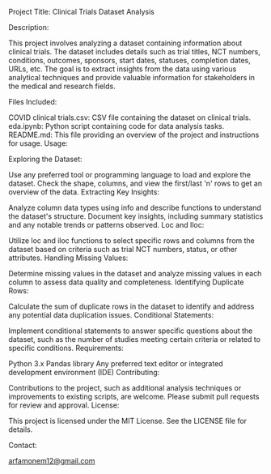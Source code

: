 Project Title: Clinical Trials Dataset Analysis

Description:

This project involves analyzing a dataset containing information about clinical trials. The dataset includes details such as trial titles, NCT numbers, conditions, outcomes, sponsors, start dates, statuses, completion dates, URLs, etc. The goal is to extract insights from the data using various analytical techniques and provide valuable information for stakeholders in the medical and research fields.

Files Included:

COVID clinical trials.csv: CSV file containing the dataset on clinical trials.
eda.ipynb: Python script containing code for data analysis tasks.
README.md: This file providing an overview of the project and instructions for usage.
Usage:

Exploring the Dataset:

Use any preferred tool or programming language to load and explore the dataset.
Check the shape, columns, and view the first/last 'n' rows to get an overview of the data.
Extracting Key Insights:

Analyze column data types using info and describe functions to understand the dataset's structure.
Document key insights, including summary statistics and any notable trends or patterns observed.
Loc and Iloc:

Utilize loc and iloc functions to select specific rows and columns from the dataset based on criteria such as trial NCT numbers, status, or other attributes.
Handling Missing Values:

Determine missing values in the dataset and analyze missing values in each column to assess data quality and completeness.
Identifying Duplicate Rows:

Calculate the sum of duplicate rows in the dataset to identify and address any potential data duplication issues.
Conditional Statements:

Implement conditional statements to answer specific questions about the dataset, such as the number of studies meeting certain criteria or related to specific conditions.
Requirements:

Python 3.x
Pandas library
Any preferred text editor or integrated development environment (IDE)
Contributing:

Contributions to the project, such as additional analysis techniques or improvements to existing scripts, are welcome. Please submit pull requests for review and approval.
License:

This project is licensed under the MIT License. See the LICENSE file for details.

Contact:

arfamonem12@gmail.com

